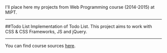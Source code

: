 I'll place here my projects from Web Programming course (2014-2015) at MIPT.
_______________

##Todo List
Implementation of Todo List. This project aims to work with CSS & CSS Frameworks, JS and jQuery.
___________
You can find course sources [here](https://github.com/vpavlenko/web-programming).
